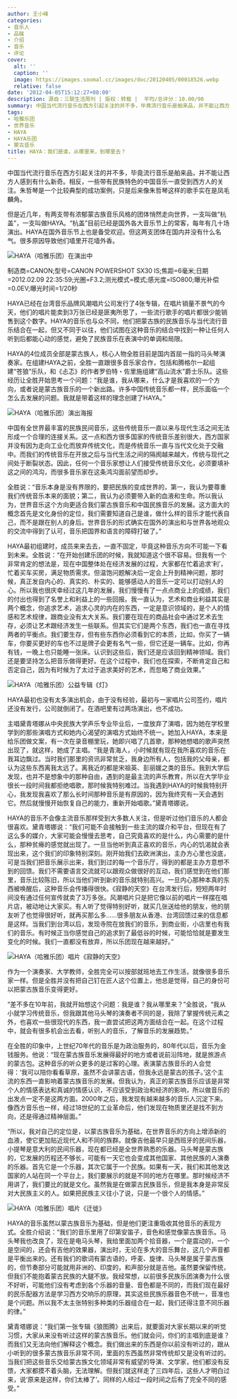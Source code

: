 ```yaml
---
author: 王小峰
categories:
- 音乐人
- 品碟
- 介绍
- 音乐
- 评论
cover:
  alt: ''
  caption: ''
  image: https://images.soomal.cc/images/doc/20120405/00018526.webp
  relative: false
date: '2012-04-05T15:12:27+08:00'
description: 源自：三联生活周刊 | 版权：转载 |  平均/总评分：10.00/90
summary: 中国当代流行音乐在西方引起关注的并不多，毕竟流行音乐是舶来品，并不能让西方人感到有什么新奇。相反，一些带有民族特色的中国音乐一直受到西方人的关注。朱哲琴是一个比较典型的成功案例，只是后来像朱哲琴这样的歌手实在是凤毛麟角。但是近几年，有两支带有浓郁蒙古族音乐风格的团体悄然走向世界……
tags:
- 哈雅乐团
- 世界音乐
- HAYA
- HAYA乐团
- 蒙古音乐
title: HAYA：我们是谁，从哪里来，到哪里去？
---
```


中国当代流行音乐在西方引起关注的并不多，毕竟流行音乐是舶来品，并不能让西方人感到有什么新奇。相反，一些带有民族特色的中国音乐一直受到西方人的关注。朱哲琴是一个比较典型的成功案例，只是后来像朱哲琴这样的歌手实在是凤毛麟角。

但是近几年，有两支带有浓郁蒙古族音乐风格的团体悄然走向世界，一支叫做“杭盖”，一支叫做HAYA。“杭盖”目前已经是国外各大音乐节上的常客，每年有几十场演出。HAYA在国外音乐节上也是备受欢迎。但这两支团体在国内并没有什么名气。很多原因导致他们墙里开花墙外香。

![HAYA（哈雅乐团）在演出中](https://images.soomal.cc/images/doc/20120405/00018524.webp)

制造商=CANON;型号=CANON POWERSHOT SX30 IS;焦距=6毫米;日期=2012.02.09 22:35:59;光圈=F3.2;测光模式=模式;感光度=ISO800;曝光补偿=0.0EV;曝光时间=1/20秒



HAYA已经在台湾音乐品牌风潮唱片公司发行了4张专辑，在唱片销量不景气的今天，他们的唱片能卖到3万张已经是匪夷所思了，一些流行歌手的唱片都很少能销售到这个数字。HAYA的音乐也与众不同，他们把蒙古族的民族音乐与当代流行音乐结合在一起，但又不同于以往，他们试图在这种音乐的结合中找到一种让任何人听到后都能心动的感觉，避免了民族音乐在表演中的单调和局限。

HAYA的4位成员全部是蒙古族人，核心人物全胜目前是国内首屈一指的马头琴演奏家。在组建HAYA之前，全胜一直跟很多音乐家合作，包括和腾格尔一起组建“苍狼”乐队，和《忐忑》的作者罗伯特・佐里施组建“高山流水”爵士乐队。这些经历让全胜开始思考一个问题：“我是谁，我从哪来，什么才是我喜欢的一个方向，或者说是蒙古族音乐的一个新出路。许多中国传统音乐都一样，民乐面临一个怎么去发展的问题。我就是带着这样的理念创建了HAYA。”

![HAYA（哈雅乐团）演出海报](https://images.soomal.cc/images/doc/20120405/00018525.webp)





中国有全世界最丰富的民族民间音乐，这些传统音乐一直以来与现代生活之间无法形成一个合理的连接关系。这一点和西方很多国家的传统音乐差别很大，西方国家并没有因为走向工业化而放弃传统文化，而是传统音乐一直与当代文化处于交融中。而我们的传统音乐在开放之后与当代生活之间的隔阂越来越大，传统与现代之间处于断裂状态。因此，任何一个音乐家想让人们接受传统音乐文化，必须要填补这之间的鸿沟，而很多音乐家在这条鸿沟面前望而却步。

全胜说：“音乐本身是没有界限的，要把民族的变成世界的，第一，我认为要尊重我们传统音乐本来的面貌；第二，我认为必须要带入新的血液和生命。所以我认为，世界音乐这个方向更适合我们蒙古族音乐和中国民族音乐的发展。这方面大的概念首先是文化身份的定位，我们需要知道自己是谁，做什么样的音乐才能代表自己，而不是跟在别人的身后。世界音乐的形式确实在国外的演出和与世界各地观众的交流中得到了认可，音乐把国界和语言的障碍打破了。”

HAYA最初组建时，成员来来去去，一直不固定，毕竟这种音乐方向不可能一下看到未来。全胜说：“在开始创建乐团的时候，我就知道这个很不容易。但我有一个非常肯定的想法是，现在中国整体处在经济发展的过程，大家都在忙着追求‘利’，忙着买车买房，满足物质需求。但温饱问题解决后一定会上升到精神问题，那时候，真正发自内心的、真实的、朴实的、能够感动人的音乐一定可以打动别人的心。所以我也很庆幸经过这几年的发展，我们慢慢有了一点点商业上的成绩，我们的付出也得到了名誉上和利益上的一些回报。我一直认为，艺术和商业利益其实是两个概念，你追求艺术，追求心灵的内在的东西，一定是意识领域的，是个人的情感和艺术规律，跟商业没有太大关系。我们要在现在的商品社会中通过艺术去生存，必须让艺术跟经济发生一些联系。但其实它们是两个东西，我们也一直在寻找两者的平衡点。我们要生存，但有些东西你必须看到它的本质，比如，你买了一辆车，你要买更好的车也不过是牌子会更有名气一些，但它还是一辆车。比如，你再有钱，一晚上也只能睡一张床。认识到这些后，我们还是应该回到精神领域。我们还是要坚持怎么把音乐做得更好。在这个过程中，我们也在探索，不断肯定自己和否定自己，因为有时候为了太过于追求美好的艺术，而忽略了商业效果。”

![HAYA（哈雅乐团）公益专辑《灯》](https://images.soomal.cc/images/doc/20120405/00018527.webp)





HAYA最初也没有太多演出机会，由于没有经验，最初与一家唱片公司签约，唱片还没有发行，公司就倒闭了。在酒吧里有过两场演出，也不成功。

主唱黛青塔娜从中央民族大学声乐专业毕业后，一度放弃了演唱，因为她在学校里学到的那些演唱方式和她内心渴望的演唱方式始终不统一。她加入HAYA，本来是给乐团做文案，有一次在录音棚里玩，她即兴唱了几首歌，那种她想唱的歌声突然出现了，就这样，她成了主唱。“我是青海人，小时候就有现在我所喜欢的音乐在我耳边飘过。当时我们那里的资讯非常贫乏，我身边所有人，包括我的父母亲，都认为这些东西离我太远了。离我近的都是宋祖英、彭丽媛之类的音乐。我到大学后发现，也并不是想象中的那种自由，遇到的是最主流的声乐教育，所以在大学毕业很长一段时间我都拒绝唱歌，那时候我特别难过。当我遇到HAYA的时候我特别开心，我发现我喜欢了那么长时间那种音乐是有原因的，因为我终究有一天会遇到它。然后就慢慢开始恢复自己的能力，重新开始唱歌。”黛青塔娜说。

HAYA的音乐不会像主流音乐那样受到大多数人关注，但是听过他们音乐的人都会很喜欢。黛青塔娜说：“我们可能不会接触到一些主流的媒介和平台，但现在有了这么多的媒介，大家可能会慢慢去思考，自己究竟喜欢的是什么，内心需要的是什么，那种贫瘠的感觉就出现了。一旦当他听到真正喜欢的音乐，内心的饥渴就会表现出来，这个我们的印象特别深刻。刚开始我们去欧洲演出，主办方心里也没底，可是当我们把音乐展示出来，我们到过的每一个音乐厅，得到的都是主办方意想不到的回馈。我们不需要语言交流就可以跟观众做很好的互动，我们感觉到在他们那里，音乐比较陈旧，所以当他们听到新的音乐就特别高兴。一旦内心那种本真的东西被唤醒后，这种音乐会传播得很快。《寂静的天空》在台湾发行后，短短两年时间没有通过任何宣传就卖了3万多张。风潮唱片只是把它像以前的唱片一样摆在唱片店，被动地让大家买。有人听了觉得特别好听，就买几张送给他的朋友，他的朋友听了也觉得很好听，就再买那么多……很多朋友从香港、台湾回馈过来的信息都是这样。当我们到台湾以后，发现寺院在放我们的音乐，到商业街，小店里也有我们的音乐。有时候正当你感觉自己的追求到了最低谷的时候，可能恰恰就是要发生变化的时候。我们一直都没有放弃，所以乐团现在越来越好。”

![HAYA（哈雅乐团）唱片《寂静的天空》](https://images.soomal.cc/images/doc/20120405/00018528.webp)





作为一个演奏家、大学教师，全胜完全可以按部就班地去工作生活，就像很多音乐家一样。但是全胜并没有把自己钉在匠人这个位置上，他总是觉得，自己的身份可以把蒙古族音乐变得更好。

“差不多在10年前，我就开始想这个问题：我是谁？我从哪里来？”全胜说，“我从小就学习传统音乐，但我跟其他马头琴的演奏者不同的是，我除了掌握传统元素之外，也喜欢一些很现代的东西，我一直尝试把这两方面结合在一起。在这个过程中，就会有很多机会出去看，听别人的音乐，了解音乐的发展趋势。”

在全胜的印象中，上世纪70年代的音乐是为政治服务的，80年代以后，音乐为金钱服务。他说：“现在蒙古族音乐发展得最好的地方或者说前沿阵地，就是旅游点的蒙古包。这种音乐的听众更多的是过客的心理。表演蒙古族音乐的人会觉得：‘我可以陪你看看草原，虽然不会讲蒙古语，但我永远是蒙古的孩子。’这个主流的东西一直影响着蒙古族音乐的发展。但我认为，真正的蒙古族音乐应该是非常个人的情感表达和真诚的情感认识，不应该受到政治和经济的影响，所以做音乐的出发点一定不是这两方面。2000年之后，我发现有越来越多的音乐人沉淀下来。像西方音乐也一样，经过18世纪的工业革命后，他们发现在物质里还是找不到方向，还是得通过精神层面。”

“所以，我对自己的定位是，以蒙古族音乐为基础，在世界音乐的方向上增添新的血液，使它更加贴近现代人和不同的族群。就像吉他最早只是西班牙的民间乐器，小提琴是意大利的民间乐器，现在都已经是全世界熟悉的乐器。马头琴是蒙古族的，它发展的历程还不够长，可能有一天它也会变成其他国家、其他民族的人演奏的乐器。首先它是一个乐器，其次它属于一个民族。如果有一天，我们和其他发达国家的人站在同一个平台上，我们要展示的就是不同的地方在哪里。那时候经济不用讲了，我们要比的就是文化。虽然我是在做蒙古民族音乐，但是我本身是非常反对大民族主义的人。如果把民族主义往小了说，只是一个很个人的情感。”

![HAYA（哈雅乐团）唱片《迁徙》](https://images.soomal.cc/images/doc/20120405/00018526.webp)





HAYA的音乐虽然以蒙古族音乐为基础，但是他们更注重吸收其他音乐的表现方式。全胜介绍说：“我们的音乐里用了印第安笛子，音色和感觉像蒙古族音乐。马头琴我也改良了，现在是电马头琴，我给里面加两个拾音器，一个是震动的，一个是空间的，还会有吉他的效果器，演出时，无论在多大的音乐舞台，这几个声音都是平衡出来的。还有我们的歌词有蒙古语的，呼麦、旋律、马头琴是属于蒙古族的，但节奏部分可能就用非洲的、印度的，和声部分就是吉他。虽然要保留传统，但我们不能抱着蒙古民族的大腿不放。我经常想，以前很多民族乐团演奏为什么很不好听，可能他们没有考虑到各个乐器的音量、音色都是不同的，而我们现在最好的民乐配器方法是学习西方交响乐的原理，其实这些民族乐器音色不统一，音准也是个问题。所以我不太主张特别多种类的乐器组合在一起，我们还得注意不同乐器的律。”

黛青塔娜说：“我们第一张专辑《狼图腾》出来后，就要面对大家长期以来的听觉习惯，大家从来没有听过这样的蒙古族音乐。他们就会问，你们的主唱到底是谁？而我们又无法向他们解释这个概念。我们做出来的东西是你以前没有听过的，跟从小听到的很多蒙古族音乐非常不同，里面的东西虽然非常传统却又是没有听过的。当我们把这些音乐交给蒙古族文化领域非常有威望的导演、文学家，他们都没有反馈，大家都摸不着头脑，无法理解。但我们就这样走了三四年后，这些人才明白过来，说‘原来是这样，你们太棒了’。同样的人经过一段时间之后有了完全不同的感受。”